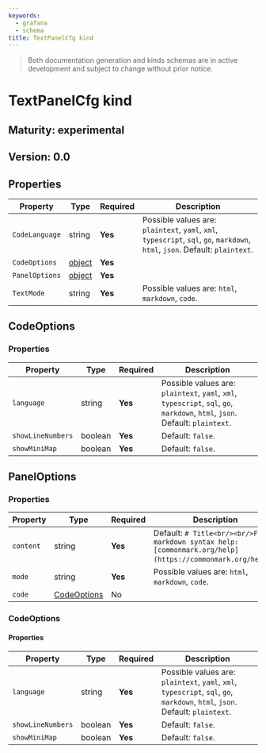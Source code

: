 ```yaml
---
keywords:
  - grafana
  - schema
title: TextPanelCfg kind
---
```

> Both documentation generation and kinds schemas are in active development and subject to change without prior notice.

# TextPanelCfg kind

## Maturity: experimental
## Version: 0.0

## Properties

| Property       | Type                    | Required | Description                                                                                                                   |
|----------------|-------------------------|----------|-------------------------------------------------------------------------------------------------------------------------------|
| `CodeLanguage` | string                  | **Yes**  | Possible values are: `plaintext`, `yaml`, `xml`, `typescript`, `sql`, `go`, `markdown`, `html`, `json`. Default: `plaintext`. |
| `CodeOptions`  | [object](#codeoptions)  | **Yes**  |                                                                                                                               |
| `PanelOptions` | [object](#paneloptions) | **Yes**  |                                                                                                                               |
| `TextMode`     | string                  | **Yes**  | Possible values are: `html`, `markdown`, `code`.                                                                              |

## CodeOptions

### Properties

| Property          | Type    | Required | Description                                                                                                                   |
|-------------------|---------|----------|-------------------------------------------------------------------------------------------------------------------------------|
| `language`        | string  | **Yes**  | Possible values are: `plaintext`, `yaml`, `xml`, `typescript`, `sql`, `go`, `markdown`, `html`, `json`. Default: `plaintext`. |
| `showLineNumbers` | boolean | **Yes**  | Default: `false`.                                                                                                             |
| `showMiniMap`     | boolean | **Yes**  | Default: `false`.                                                                                                             |

## PanelOptions

### Properties

| Property  | Type                        | Required | Description                                                                                                |
|-----------|-----------------------------|----------|------------------------------------------------------------------------------------------------------------|
| `content` | string                      | **Yes**  | Default: `# Title<br/><br/>For markdown syntax help: [commonmark.org/help](https://commonmark.org/help/)`. |
| `mode`    | string                      | **Yes**  | Possible values are: `html`, `markdown`, `code`.                                                           |
| `code`    | [CodeOptions](#codeoptions) | No       |                                                                                                            |

### CodeOptions

#### Properties

| Property          | Type    | Required | Description                                                                                                                   |
|-------------------|---------|----------|-------------------------------------------------------------------------------------------------------------------------------|
| `language`        | string  | **Yes**  | Possible values are: `plaintext`, `yaml`, `xml`, `typescript`, `sql`, `go`, `markdown`, `html`, `json`. Default: `plaintext`. |
| `showLineNumbers` | boolean | **Yes**  | Default: `false`.                                                                                                             |
| `showMiniMap`     | boolean | **Yes**  | Default: `false`.                                                                                                             |



